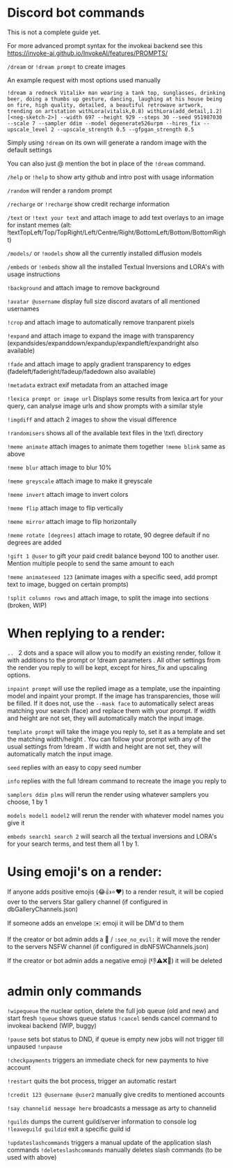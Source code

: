 # Discord bot commands

This is not a complete guide yet.

For more advanced prompt syntax for the invokeai backend see this https://invoke-ai.github.io/InvokeAI/features/PROMPTS/

`/dream` or `!dream prompt` to create images

 An example request with most options used manually

`!dream a redneck Vitalik+ man wearing a tank top, sunglasses, drinking beer, doing a thumbs up gesture, dancing, laughing at his house being on fire, high quality, detailed, a beautiful retrowave artwork, trending on artstation withLora(vitalik,0.8) withLora(add_detail,1.2) [<neg-sketch-2>] --width 697 --height 929 --steps 30 --seed 951987030 --scale 7 --sampler ddim --model degenerate526urpm --hires_fix --upscale_level 2 --upscale_strength 0.5 --gfpgan_strength 0.5`

Simply using `!dream` on its own will generate a random image with the default settings

You can also just @ mention the bot in place of the `!dream` command.

`/help` or `!help` to show arty github and intro post with usage information

`/random` will render a random prompt

`/recharge` or `!recharge` show credit recharge information

`/text` or `!text your text` and attach image to add text overlays to an image for instant memes (alt: !textTopLeft/Top/TopRight/Left/Centre/Right/BottomLeft/Bottom/BottomRight)

`/models/` or `!models` show all the currently installed diffusion models

`/embeds` or `!embeds` show all the installed Textual Inversions and LORA's with usage instructions

`!background` and attach image to remove background

`!avatar @username`  display full size discord avatars of all mentioned usernames

`!crop` and attach image to automatically remove tranparent pixels

`!expand` and attach image to expand the image with transparency (expandsides/expanddown/expandup/expandleft/expandright also available)

`!fade` and attach image to apply gradient transparency to edges
(fadeleft/faderight/fadeup/fadedown also available)

`!metadata` extract exif metadata from an attached image

`!lexica prompt or image url` Displays some results from lexica.art for your query, can analyse image urls and show prompts with a similar style

`!imgdiff` and attach 2 images to show the visual difference

`!randomisers` shows all of the available text files in the \txt\ directory

`!meme animate` attach images to animate them together
`!meme blink` same as above

`!meme blur` attach image to blur 10%

`!meme greyscale` attach image to make it greyscale

`!meme invert` attach image to invert colors

`!meme flip` attach image to flip vertically

`!meme mirror` attach image to flip horizontally

`!meme rotate [degrees]` attach image to rotate, 90 degree default if no degrees are added

`!gift 1 @user` to gift your paid credit balance beyond 100 to another user. Mention multiple people to send the same amount to each

`!meme animateseed 123` (animate images with a specific seed, add prompt text to image, bugged on certain prompts)

`!split columns rows` and attach image, to split the image into sections (broken, WIP)

# When replying to a render:

`.. ` 2 dots and a space will allow you to modify an existing render, follow it with additions to the prompt or !dream parameters  . All other settings from the render you reply to will be kept, except for hires_fix and upscaling options.

`inpaint prompt` will use the replied image as a template, use the inpainting model and inpaint your prompt. If the image has transparencies, those will be filled. If it does not, use the `--mask face` to automatically select areas matching your search (face) and replace them with your prompt. If width and height are not set, they will automatically match the input image.

`template prompt` will take the image you reply to, set it as a template and set the matching width/height . You can follow your prompt with any of the usual settings from !dream .  If width and height are not set, they will automatically match the input image.

`seed` replies with an easy to copy seed number

`info` replies with the full !dream command to recreate the image you reply to

`samplers ddim plms` will rerun the render using whatever samplers you choose, 1 by 1

`models model1 model2` will rerun the render with whatever model names you give it

`embeds search1 search 2` will search all the textual inversions and LORA's for your search terms, and test them all 1 by 1.

# Using emoji's on a render:

If anyone adds positive emojis (😂👍⭐❤️) to a render result, it will be copied over to the servers Star gallery channel (if configured in dbGalleryChannels.json)

If someone adds an envelope ✉️ emoji it will be DM'd to them

If the creator or bot admin adds a 🙈 / `:see_no_evil:` it will move the render to the servers NSFW channel (if configured in dbNFSWChannels.json)

If the creator or bot admin adds a negative emoji (👎⚠️❌💩) it will be deleted

# admin only commands

`!wipequeue` the nuclear option, delete the full job queue (old and new) and start fresh
`!queue` shows queue status
`!cancel` sends cancel command to invokeai backend (WIP, buggy)

`!pause` sets bot status to DND, if queue is empty new jobs will not trigger till unpaused
`!unpause`

`!checkpayments` triggers an immediate check for new payments to hive account

`!restart` quits the bot process, trigger an automatic restart

`!credit 123 @username @user2` manually give credits to mentioned accounts

`!say channelid message here`  broadcasts a message as arty to channelid

`!guilds` dumps the current guild/server information to console log
`!leaveguild guildid` exit a specific guild id

`!updateslashcommands` triggers a manual update of the application slash commands
`!deleteslashcommands` manually deletes slash commands (to be used with above)
